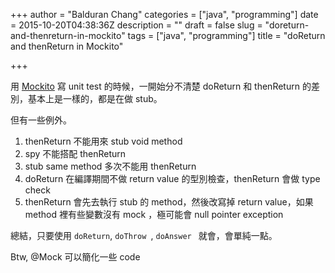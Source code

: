 +++
author = "Balduran Chang"
categories = ["java", "programming"]
date = 2015-10-20T04:38:36Z
description = ""
draft = false
slug = "doreturn-and-thenreturn-in-mockito"
tags = ["java", "programming"]
title = "doReturn and thenReturn in Mockito"

+++


用 [Mockito] 寫 unit test 的時候，一開始分不清楚 doReturn 和 thenReturn 的差別，基本上是一樣的，都是在做 stub。

[Mockito]: http://mockito.org/

但有一些例外。

1. thenReturn 不能用來 stub void method
2. spy 不能搭配 thenReturn
3. stub same method 多次不能用 thenReturn
4. doReturn 在編譯期間不做 return value 的型別檢查，thenReturn 會做 type check
5. thenReturn 會先去執行 stub 的 method，然後改寫掉 return value，如果 method 裡有些變數沒有 mock ，極可能會 null pointer exception

總結，只要使用 `doReturn`, `doThrow `, `doAnswer ` 就會，會單純一點。

Btw, @Mock 可以簡化一些 code

